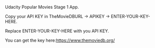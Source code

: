 Udacity Popular Movies Stage 1 App.

Copy your API KEY in TheMovieDBURL -> APIKEY -> ENTER-YOUR-KEY-HERE.

Replace ENTER-YOUR-KEY-HERE with you API KEY.

You can get the key here:https://www.themoviedb.org/
